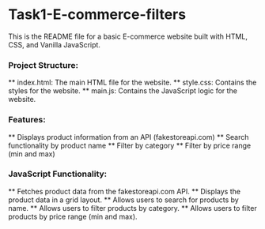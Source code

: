 # Task1-E-commerce-filters
This is the README file for a basic E-commerce website built with HTML, CSS, and Vanilla JavaScript.

### Project Structure:
** index.html: The main HTML file for the website.
** style.css: Contains the styles for the website.
** main.js: Contains the JavaScript logic for the website.

### Features:
** Displays product information from an API (fakestoreapi.com)
** Search functionality by product name
** Filter by category
** Filter by price range (min and max)

### JavaScript Functionality:
** Fetches product data from the fakestoreapi.com API.
** Displays the product data in a grid layout.
** Allows users to search for products by name.
** Allows users to filter products by category.
** Allows users to filter products by price range (min and max).

